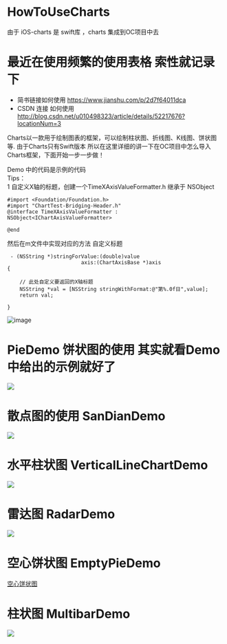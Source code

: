 # HowToUseCharts
由于 iOS-charts 是 swift库 ，charts 集成到OC项目中去  
# 最近在使用频繁的使用表格 索性就记录下
* 简书链接如何使用 https://www.jianshu.com/p/2d7f64011dca  
* CSDN 连接 如何使用 http://blog.csdn.net/u010498323/article/details/52217676?locationNum=3

Charts以一款用于绘制图表的框架，可以绘制柱状图、折线图、K线图、饼状图等. 由于Charts只有Swift版本
所以在这里详细的讲一下在OC项目中怎么导入Charts框架，下面开始一步一步做！  

Demo 中的代码是示例的代码  
Tips：  
1 自定义X轴的标题，创建一个TimeXAxisValueFormatter.h 继承于 NSObject<IChartAxisValueFormatter>     
  ```  
  #import <Foundation/Foundation.h>
#import "ChartTest-Bridging-Header.h"
@interface TimeXAxisValueFormatter : NSObject<IChartAxisValueFormatter>

@end
  ```
  
   然后在m文件中实现对应的方法 自定义标题  
 
```   
 - (NSString *)stringForValue:(double)value
                        axis:(ChartAxisBase *)axis
{

	// 此处自定义要返回的X轴标题
	NSString *val = [NSString stringWithFormat:@"第%.0f日",value];
    return val;
	
}
```



![image](https://github.com/AlexanderYeah/HowToUseCharts/blob/master/ChartTest/bar_img.png)




# PieDemo 饼状图的使用 其实就看Demo 中给出的示例就好了
![](https://github.com/AlexanderYeah/HowToUseCharts/blob/master/PieDemo/demo1.png)

# 散点图的使用 SanDianDemo 
![](https://github.com/AlexanderYeah/HowToUseCharts/blob/master/SanDianDemo/sandian.png)


# 水平柱状图  VerticalLineChartDemo
![](https://github.com/AlexanderYeah/HowToUseCharts/blob/master/VerticalLineChartDemo/horizontal.png)

# 雷达图 RadarDemo
![](https://github.com/AlexanderYeah/HowToUseCharts/blob/master/RadarDemo/radar.png)

# 空心饼状图 EmptyPieDemo
[空心饼状图](https://github.com/AlexanderYeah/HowToUseCharts/tree/master/EmptyPieDemo)


# 柱状图  MultibarDemo
![](https://github.com/AlexanderYeah/HowToUseCharts/blob/master/MultibarDemo/example.png)


